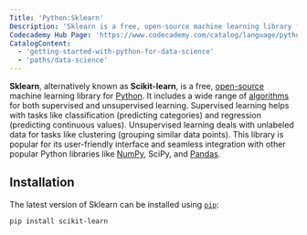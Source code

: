 ```yaml
---
Title: 'Python:Sklearn'
Description: 'Sklearn is a free, open-source machine learning library for Python.'
Codecademy Hub Page: 'https://www.codecademy.com/catalog/language/python'
CatalogContent:
  - 'getting-started-with-python-for-data-science'
  - 'paths/data-science'
---
```


**Sklearn**, alternatively known as **Scikit-learn**, is a free, [open-source](https://www.codecademy.com/resources/docs/open-source) machine learning library for [Python](https://www.codecademy.com/resources/docs/python). It includes a wide range of [algorithms](https://www.codecademy.com/resources/docs/general/algorithm) for both supervised and unsupervised learning. Supervised learning helps with tasks like classification (predicting categories) and regression (predicting continuous values). Unsupervised learning deals with unlabeled data for tasks like clustering (grouping similar data points). This library is popular for its user-friendly interface and seamless integration with other popular Python libraries like [NumPy](https://www.codecademy.com/resources/docs/numpy), SciPy, and [Pandas](https://www.codecademy.com/resources/docs/pandas).

## Installation

The latest version of Sklearn can be installed using [`pip`](https://www.codecademy.com/resources/docs/python/pip):

```shell
pip install scikit-learn
```
